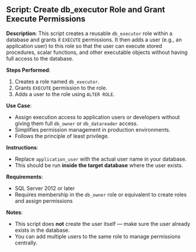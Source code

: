 ## Script: Create db_executor Role and Grant Execute Permissions

**Description**:
This script creates a reusable `db_executor` role within a database and grants it `EXECUTE` permissions. It then adds a user (e.g., an application user) to this role so that the user can execute stored procedures, scalar functions, and other executable objects without having full access to the database.

**Steps Performed**:
1. Creates a role named `db_executor`.
2. Grants `EXECUTE` permission to the role.
3. Adds a user to the role using `ALTER ROLE`.

**Use Case**:
- Assign execution access to application users or developers without giving them full `db_owner` or `db_datareader` access.
- Simplifies permission management in production environments.
- Follows the principle of least privilege.

**Instructions**:
- Replace `application_user` with the actual user name in your database.
- This should be run **inside the target database** where the user exists.

**Requirements**:
- SQL Server 2012 or later
- Requires membership in the `db_owner` role or equivalent to create roles and assign permissions

**Notes**:
- This script does **not** create the user itself — make sure the user already exists in the database.
- You can add multiple users to the same role to manage permissions centrally.
